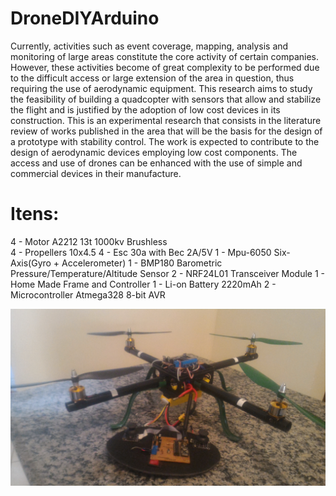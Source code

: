 # DroneDIYArduino

Currently, activities such as event coverage, mapping, analysis and monitoring of large areas constitute the core activity of certain companies. However, these activities become of great complexity to be performed due to the difficult access or large extension of the area in question, thus requiring the use of aerodynamic equipment. This research aims to study the feasibility of building a quadcopter with sensors that allow and stabilize the flight and is justified by the adoption of low cost devices in its construction. This is an experimental research that consists in the literature review of works published in the area that will be the basis for the design of a prototype with stability control. The work is expected to contribute to the design of aerodynamic devices employing low cost components. The access and use of drones can be enhanced with the use of simple and commercial devices in their manufacture.


# Itens:


4	 - Motor A2212 13t 1000kv Brushless           
4  - Propellers 10x4.5
4  - Esc 30a with Bec 2A/5V
1  - Mpu-6050  Six-Axis(Gyro + Accelerometer) 
1  - BMP180 Barometric Pressure/Temperature/Altitude Sensor
2  - NRF24L01 Transceiver Module
1  - Home Made Frame and Controller
1  - Li-on Battery 2220mAh 
2  - Microcontroller Atmega328 8-bit AVR

![Drone and Controller](https://github.com/gabrieloliveira95/DroneDIYArduino/blob/master/Img/P_20170907_161606.jpg?raw=true)

